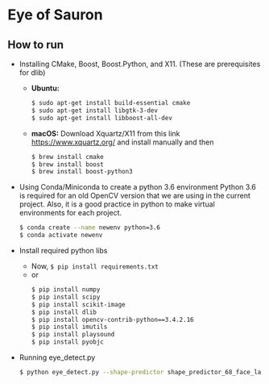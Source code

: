 # Eye of Sauron
## How to run
- Installing CMake, Boost, Boost.Python, and X11. (These are prerequisites for dlib)
  - **Ubuntu:**
    ```bash
    $ sudo apt-get install build-essential cmake
    $ sudo apt-get install libgtk-3-dev
    $ sudo apt-get install libboost-all-dev
    ```
  - **macOS:** Download Xquartz/X11 from this link https://www.xquartz.org/ and install manually and then
    ```bash
    $ brew install cmake
    $ brew install boost
    $ brew install boost-python3
    ```

- Using Conda/Miniconda to create a python 3.6 environment
  Python 3.6 is required for an old OpenCV version that we are using in the current project. Also, it is a good practice in python to make virtual environments for each project.
  ```bash
  $ conda create --name newenv python=3.6
  $ conda activate newenv
  ```

- Install required python libs
  - Now, `$ pip install requirements.txt`
  - or  
    ```bash
    $ pip install numpy
    $ pip install scipy
    $ pip install scikit-image
    $ pip install dlib
    $ pip install opencv-contrib-python==3.4.2.16
    $ pip install imutils
    $ pip install playsound
    $ pip install pyobjc
    ```

- Running eye_detect.py
  ``` bash
  $ python eye_detect.py --shape-predictor shape_predictor_68_face_landmarks.dat --alarm alarm.wav
  ```
